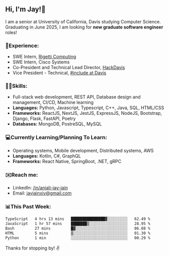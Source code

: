 ## Hi, I'm Jay!👋
I am a senior at University of California, Davis studying Computer Science. Graduating in June 2025, I am looking for **new graduate software engineer** roles!

### 💼Experience:
- SWE Intern, [Rigetti Computing](https://www.rigetti.com/)
- SWE Intern, Cisco Systems
- Co-President and Technical Lead Director, [HackDavis](https://hackdavis.io/about-us)
- Vice President - Technical, [#include at Davis](https://includedavis.com/)

### 🧑‍💻Skills:
- Full-stack web development, REST API, Database design and management, CI/CD, Machine learning
- **Languages:** Python, Javascript, Typescript, C++, Java, SQL, HTML/CSS
- **Frameworks:** ReactJS, NextJS, JestJS, ExpressJS, NodeJS, Bootstrap, Django, Flask, FastAPI, Poetry
- **Databases:** MongoDB, PostreSQL, MySQL

### 💻Currently Learning/Planning To Learn:
- Operating systems, Mobile development, Distributed systems, AWS
- **Languages:** Kotlin, C#, GraphQL
- **Frameworks:** React Native, SpringBoot, .NET, gRPC

### ✉️Reach me:
- LinkedIn: [/in/anjali-jay-jain](https://www.linkedin.com/in/anjali-jay-jain)
- Email: [jayjainxiv@gmail.com](mailto:jayjainxiv@gmail.com)

### 📊This Past Week:
<!--START_SECTION:waka-->

```txt
TypeScript   4 hrs 13 mins   ███████████████▓░░░░░░░░░   62.49 %
JavaScript   1 hr 57 mins    ███████▒░░░░░░░░░░░░░░░░░   28.95 %
Bash         27 mins         █▓░░░░░░░░░░░░░░░░░░░░░░░   06.88 %
HTML         5 mins          ▒░░░░░░░░░░░░░░░░░░░░░░░░   01.30 %
Python       1 min           ░░░░░░░░░░░░░░░░░░░░░░░░░   00.29 %
```

<!--END_SECTION:waka-->

<!--
Here are some ideas to get you started:

- 🔭 I’m currently working on ...
- 🌱 I’m currently learning ...
- 👯 I’m looking to collaborate on ...
- 🤔 I’m looking for help with ...
- 💬 Ask me about ...
- 📫 How to reach me: ...
- 😄 Pronouns: ...
- ⚡ Fun fact: ...
-->

Thanks for stopping by! ✌️
